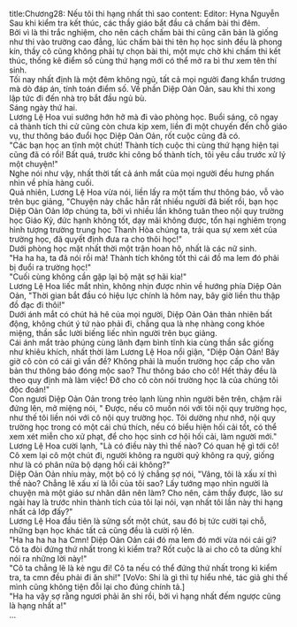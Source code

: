title:Chương28: Nếu tôi thi hạng nhất thì sao
content:
Editor: Hyna Nguyễn<br>Sau khi kiểm tra kết thúc, các thầy giáo bắt đầu cả chấm bài thi đêm.<br>Bởi vì là thi trắc nghiệm, cho nên cách chấm bài thi cũng căn bản là giống như thi vào trường cao đẳng, lúc chấm bài thi tên họ học sinh đều là phong kín, thầy cô cũng không phải tự chọn bài thi, một mực chờ khi chấm thi kết thúc, thống kê điểm số cùng thứ hạng mới có thể mở ra bì thư xem tên thí sinh.<br>Tối nay nhất định là một đêm không ngủ, tất cả mọi người đang khẩn trương mà dò đáp án, tính toán điểm số. Về phần Diệp Oản Oản, sau khi thi xong lập tức đi đến nhà trọ bắt đầu ngủ bù.<br>Sáng ngày thứ hai.<br>Lương Lệ Hoa vui sướng hớn hở mà đi vào phòng học. Buổi sáng, cô ngay cả thành tích thi cử cũng còn chưa kịp xem, liền đi một chuyến đến chỗ giáo vụ, thư thông báo đuổi học Diệp Oản Oản, rốt cuộc cũng đã có.<br>"Các bạn học an tĩnh một chút! Thành tích cuộc thi cùng thứ hạng hiện tại cũng đã có rồi! Bất quá, trước khi công bố thành tích, tôi yêu cầu trước xử lý một chuyện!"<br>Nghe nói như vậy, nhất thời tất cả ánh mắt của mọi người đều hưng phấn nhìn về phía hàng cuối.<br>Quả nhiên, Lương Lệ Hoa vừa nói, liền lấy ra một tấm thư thông báo, vỗ vào trên bục giảng, "Chuyện này chắc hẳn rất nhiều người đã biết rồi, bạn học Diệp Oản Oản lớp chúng ta, bởi vì nhiều lần không tuân theo nội quy trường học Giáo Kỷ, đức hạnh không tốt, dạy mãi không được, tổn hại nghiêm trọng hình tượng trường trung học Thanh Hòa chúng ta, trải qua sự xem xét của trường học, đã quyết định đưa ra cho thôi học!"<br>Dưới phòng học mặt nhất thời một trận hoan hô, nhất là các nữ sinh.<br>"Ha ha ha, ta đã nói rồi mà! Thành tích không tốt thì cái đồ ma lem đó phải bị đuổi ra trường học!"<br>"Cuối cùng không cần gặp lại bộ mặt sợ hãi kia!"<br>Lương Lệ Hoa liếc mắt nhìn, không nhịn được nhìn về hướng phía Diệp Oản Oản, "Thời gian bắt đầu có hiệu lực chính là hôm nay, bây giờ liền thu thập đồ đạc đi thôi!"<br>Dưới ánh mắt có chút hả hê của mọi người, Diệp Oản Oản thản nhiên bất động, không chút ý tứ nào phải đi, chẳng qua là nhẹ nhàng cong khóe miệng, thần sắc lười biếng liếc nhìn người trên bục giảng.<br>Cái ánh mắt trào phúng cùng lãnh đạm bình tĩnh kia cùng thần sắc giống như khiêu khích, nhất thời làm Lương Lệ Hoa nổi giận, "Diệp Oản Oản! Bây giờ cô còn có cái gì vấn đề? Không phải là muốn trường học cấp cho văn bản thư thông báo đóng mộc sao? Thư thông báo cho cô! Hết thảy đều là theo quy định mà làm việc! Đỡ cho cô còn nói trường học là của chúng tôi độc đoán!"<br>Con ngươi Diệp Oản Oản trong trẻo lạnh lùng nhìn người bên trên, chậm rãi đứng lên, mở miệng nói, " Được, nếu cô muốn nói với tôi nội quy trường học, như thế tôi liền nói với cô nội quy trường học. Tôi dường như nhớ, nội quy trường học trong có một cái chú thích, nếu có biểu hiện hối cải tốt, có thể xem xét miễn cho xử phạt, để cho học sinh cơ hội hối cải, làm người mới."<br>Lương Lệ Hoa cười lạnh, "Là có điều này thì thế nào? Có quan hệ gì tới cô! Cô xem lại cô một chút đi, người không ra người quỷ không ra quỷ, giống như là có phân nửa bộ dạng hối cải không?"<br>Diệp Oản Oản nhíu mày, một bộ có lý chẳng sợ nói, "Vâng, tôi là xấu xí thì thế nào? Chẳng lẽ xấu xí là lỗi của tôi sao? Lấy tướng mạo nhìn người là chuyện mà một giáo sư nhân dân nên làm? Cho nên, cảm thấy được, lão sư ngài hay là trước nhìn thành tích của tôi lại nói, vạn nhất tôi lần này thi hạng nhất cả lớp đấy?"<br>Lương Lệ Hoa đầu tiên là sửng sốt một chút, sau đó bị tức cười tại chỗ, những bạn học khác tất cả cũng đều là cười rộ lên.<br>"Ha ha ha ha ha Cmn! Diệp Oản Oản cái đó ma lem đó mới vừa nói cái gì? Cô ta đòi đứng thứ nhất trong kì kiểm tra? Rốt cuộc là ai cho cô ta dũng khí nói ra những lời này!"<br>"Cô ta chẳng lẽ là kẻ ngu đi! Cô ta nếu có thể đứng thứ nhất trong kì kiểm tra, ta cmn đều phải đi ăn shi!" [VoVo: Shi là gì thì tự hiểu nhé, tác giả ghi thế mình cũng không tiện đỗi lại cho đúng chính tả.]<br>"Ha ha vậy sợ rằng ngươi phải ăn shi rồi, bởi vì hạng nhất đếm ngược cũng là hạng nhất a!"<br>...